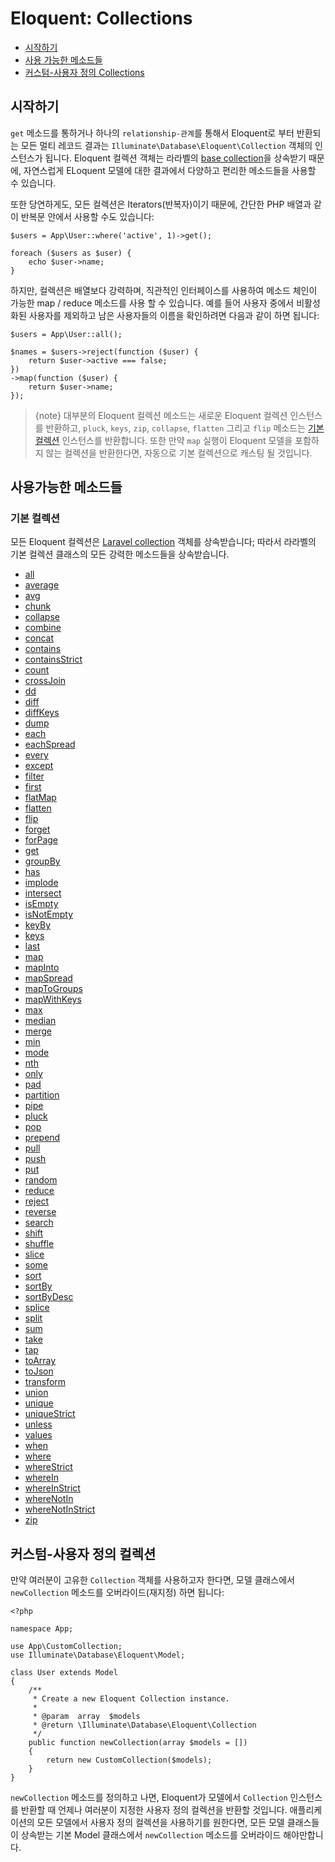 # Eloquent: Collections

- [시작하기](#introduction)
- [사용 가능한 메소드들](#available-methods)
- [커스텀-사용자 정의 Collections](#custom-collections)

<a name="introduction"></a>
## 시작하기

`get` 메소드를 통하거나 하나의 `relationship-관계`를 통해서 Eloquent로 부터 반환되는 모든 멀티 레코드 결과는 `Illuminate\Database\Eloquent\Collection` 객체의 인스턴스가 됩니다. Eloquent 컬렉션 객체는 라라벨의 [base collection](/docs/{{version}}/collections)을 상속받기 때문에, 자연스럽게 ELoquent 모델에 대한 결과에서 다양하고 편리한 메소드들을 사용할 수 있습니다. 

또한 당연하게도, 모든 컬렉션은 Iterators(반복자)이기 때문에, 간단한 PHP 배열과 같이 반복문 안에서 사용할 수도 있습니다: 

    $users = App\User::where('active', 1)->get();

    foreach ($users as $user) {
        echo $user->name;
    }

하지만, 컬렉션은 배열보다 강력하며, 직관적인 인터페이스를 사용하여 메소드 체인이 가능한 map / reduce 메소드를 사용 할 수 있습니다. 예를 들어 사용자 중에서 비활성화된 사용자를 제외하고 남은 사용자들의 이름을 확인하려면 다음과 같이 하면 됩니다:

    $users = App\User::all();

    $names = $users->reject(function ($user) {
        return $user->active === false;
    })
    ->map(function ($user) {
        return $user->name;
    });

> {note} 대부분의 Eloquent 컬렉션 메소드는 새로운 Eloquent 컬렉션 인스턴스를 반환하고, `pluck`, `keys`, `zip`, `collapse`, `flatten` 그리고 `flip` 메소드는 [기본 컬렉션](/docs/{{version}}/collections) 인스턴스를 반환합니다. 또한 만약 `map` 실행이 Eloquent 모델을 포함하지 않는 컬렉션을 반환한다면, 자동으로 기본 컬렉션으로 캐스팅 될 것입니다.

<a name="available-methods"></a>
## 사용가능한 메소드들 

### 기본 컬렉션

모든 Eloquent 컬렉션은 [Laravel collection](/docs/{{version}}/collections) 객체를 상속받습니다; 따라서 라라벨의 기본 컬렉션 클래스의 모든 강력한 메소드들을 상속받습니다. 

<style>
    #collection-method-list > p {
        column-count: 3; -moz-column-count: 3; -webkit-column-count: 3;
        column-gap: 2em; -moz-column-gap: 2em; -webkit-column-gap: 2em;
    }

    #collection-method-list a {
        display: block;
    }
</style>

- [all](/docs/{{version}}/collections#method-all)
- [average](/docs/{{version}}/collections#method-average)
- [avg](/docs/{{version}}/collections#method-avg)
- [chunk](/docs/{{version}}/collections#method-chunk)
- [collapse](/docs/{{version}}/collections#method-collapse)
- [combine](/docs/{{version}}/collections#method-combine)
- [concat](/docs/{{version}}/collections#method-concat)
- [contains](/docs/{{version}}/collections#method-contains)
- [containsStrict](/docs/{{version}}/collections#method-containsstrict)
- [count](/docs/{{version}}/collections#method-count)
- [crossJoin](/docs/{{version}}/collections#method-crossjoin)
- [dd](/docs/{{version}}/collections#method-dd)
- [diff](/docs/{{version}}/collections#method-diff)
- [diffKeys](/docs/{{version}}/collections#method-diffkeys)
- [dump](/docs/{{version}}/collections#method-dump)
- [each](/docs/{{version}}/collections#method-each)
- [eachSpread](/docs/{{version}}/collections#method-eachspread)
- [every](/docs/{{version}}/collections#method-every)
- [except](/docs/{{version}}/collections#method-except)
- [filter](/docs/{{version}}/collections#method-filter)
- [first](/docs/{{version}}/collections#method-first)
- [flatMap](/docs/{{version}}/collections#method-flatmap)
- [flatten](/docs/{{version}}/collections#method-flatten)
- [flip](/docs/{{version}}/collections#method-flip)
- [forget](/docs/{{version}}/collections#method-forget)
- [forPage](/docs/{{version}}/collections#method-forpage)
- [get](/docs/{{version}}/collections#method-get)
- [groupBy](/docs/{{version}}/collections#method-groupby)
- [has](/docs/{{version}}/collections#method-has)
- [implode](/docs/{{version}}/collections#method-implode)
- [intersect](/docs/{{version}}/collections#method-intersect)
- [isEmpty](/docs/{{version}}/collections#method-isempty)
- [isNotEmpty](/docs/{{version}}/collections#method-isnotempty)
- [keyBy](/docs/{{version}}/collections#method-keyby)
- [keys](/docs/{{version}}/collections#method-keys)
- [last](/docs/{{version}}/collections#method-last)
- [map](/docs/{{version}}/collections#method-map)
- [mapInto](/docs/{{version}}/collections#method-mapinto)
- [mapSpread](/docs/{{version}}/collections#method-mapspread)
- [mapToGroups](/docs/{{version}}/collections#method-maptogroups)
- [mapWithKeys](/docs/{{version}}/collections#method-mapwithkeys)
- [max](/docs/{{version}}/collections#method-max)
- [median](/docs/{{version}}/collections#method-median)
- [merge](/docs/{{version}}/collections#method-merge)
- [min](/docs/{{version}}/collections#method-min)
- [mode](/docs/{{version}}/collections#method-mode)
- [nth](/docs/{{version}}/collections#method-nth)
- [only](/docs/{{version}}/collections#method-only)
- [pad](/docs/{{version}}/collections#method-pad)
- [partition](/docs/{{version}}/collections#method-partition)
- [pipe](/docs/{{version}}/collections#method-pipe)
- [pluck](/docs/{{version}}/collections#method-pluck)
- [pop](/docs/{{version}}/collections#method-pop)
- [prepend](/docs/{{version}}/collections#method-prepend)
- [pull](/docs/{{version}}/collections#method-pull)
- [push](/docs/{{version}}/collections#method-push)
- [put](/docs/{{version}}/collections#method-put)
- [random](/docs/{{version}}/collections#method-random)
- [reduce](/docs/{{version}}/collections#method-reduce)
- [reject](/docs/{{version}}/collections#method-reject)
- [reverse](/docs/{{version}}/collections#method-reverse)
- [search](/docs/{{version}}/collections#method-search)
- [shift](/docs/{{version}}/collections#method-shift)
- [shuffle](/docs/{{version}}/collections#method-shuffle)
- [slice](/docs/{{version}}/collections#method-slice)
- [some](/docs/{{version}}/collections#method-some)
- [sort](/docs/{{version}}/collections#method-sort)
- [sortBy](/docs/{{version}}/collections#method-sortby)
- [sortByDesc](/docs/{{version}}/collections#method-sortbydesc)
- [splice](/docs/{{version}}/collections#method-splice)
- [split](/docs/{{version}}/collections#method-split)
- [sum](/docs/{{version}}/collections#method-sum)
- [take](/docs/{{version}}/collections#method-take)
- [tap](/docs/{{version}}/collections#method-tap)
- [toArray](/docs/{{version}}/collections#method-toarray)
- [toJson](/docs/{{version}}/collections#method-tojson)
- [transform](/docs/{{version}}/collections#method-transform)
- [union](/docs/{{version}}/collections#method-union)
- [unique](/docs/{{version}}/collections#method-unique)
- [uniqueStrict](/docs/{{version}}/collections#method-uniquestrict)
- [unless](/docs/{{version}}/collections#method-unless)
- [values](/docs/{{version}}/collections#method-values)
- [when](/docs/{{version}}/collections#method-when)
- [where](/docs/{{version}}/collections#method-where)
- [whereStrict](/docs/{{version}}/collections#method-wherestrict)
- [whereIn](/docs/{{version}}/collections#method-wherein)
- [whereInStrict](/docs/{{version}}/collections#method-whereinstrict)
- [whereNotIn](/docs/{{version}}/collections#method-wherenotin)
- [whereNotInStrict](/docs/{{version}}/collections#method-wherenotinstrict)
- [zip](/docs/{{version}}/collections#method-zip)

<a name="custom-collections"></a>
## 커스텀-사용자 정의 컬렉션

만약 여러분이 고유한 `Collection` 객체를 사용하고자 한다면, 모델 클래스에서 `newCollection` 메소드를 오버라이드(재지정) 하면 됩니다:

    <?php

    namespace App;

    use App\CustomCollection;
    use Illuminate\Database\Eloquent\Model;

    class User extends Model
    {
        /**
         * Create a new Eloquent Collection instance.
         *
         * @param  array  $models
         * @return \Illuminate\Database\Eloquent\Collection
         */
        public function newCollection(array $models = [])
        {
            return new CustomCollection($models);
        }
    }

`newCollection` 메소드를 정의하고 나면, Eloquent가 모델에서 `Collection` 인스턴스를 반환할 때 언제나 여러분이 지정한 사용자 정의 컬렉션을 반환할 것입니다. 애플리케이션의 모든 모델에서 사용자 정의 컬렉션을 사용하기를 원한다면, 모든 모델 클래스들이 상속받는 기본 Model 클래스에서 `newCollection` 메소드를 오버라이드 해야만합니다. 
